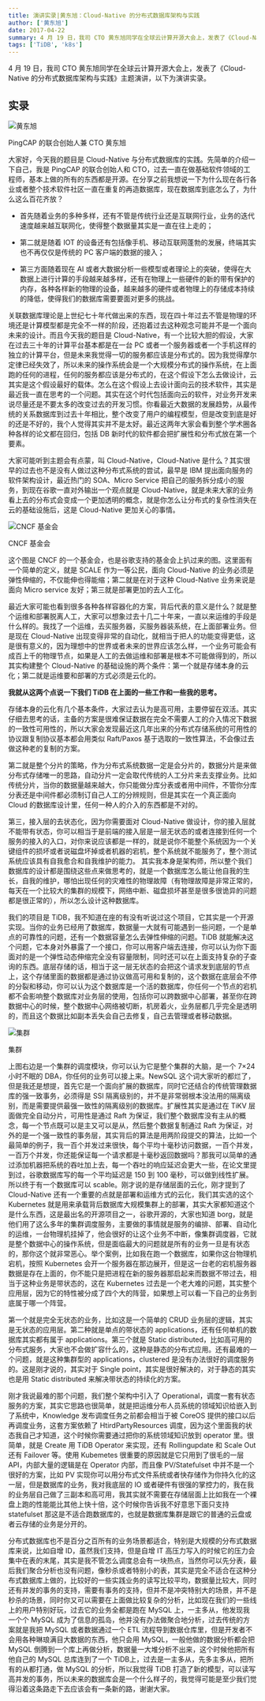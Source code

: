 ```yaml
---
title: 演讲实录|黄东旭：Cloud-Native 的分布式数据库架构与实践
author: ['黄东旭']
date: 2017-04-22
summary: 4 月 19 日，我司 CTO 黄东旭同学在全球云计算开源大会上，发表了《Cloud-Native 的分布式数据库架构与实践》主题演讲，以下为演讲实录。
tags: ['TiDB', 'k8s']
---
```


4 月 19 日，我司 CTO 黄东旭同学在全球云计算开源大会上，发表了《Cloud-Native 的分布式数据库架构与实践》主题演讲，以下为演讲实录。

## 实录

![黄东旭](media/talk-cloud-native/1.jpeg)

<div class="caption-center">PingCAP 的联合创始人兼 CTO 黄东旭</div>

大家好，今天我的题目是 Cloud-Native 与分布式数据库的实践。先简单的介绍一下自己，我是 PingCAP 的联合创始人和 CTO，过去一直在做基础软件领域的工程师，基本上做的所有的东西都是开源。在分享之前我想说一下为什么现在各行各业或者整个技术软件社区一直在重复的再造数据库，现在数据库到底怎么了，为什么这么百花齐放？

+ 首先随着业务的多种多样，还有不管是传统行业还是互联网行业，业务的迭代速度越来越互联网化，使得整个数据量其实是一直在往上走的；

+ 第二就是随着 IOT 的设备还有包括像手机、移动互联网蓬勃的发展，终端其实也不再仅仅是传统的 PC 客户端的数据的接入；

+ 第三方面随着现在 AI 或者大数据分析一些模型或者理论上的突破，使得在大数据上进行计算的手段越来越多样，还有在物理上一些硬件的新的带有保护的内存，各种各样新的物理的设备，越来越多的硬件或者物理上的存储成本持续的降低，使得我们的数据库需要要面对更多的挑战。

关联数据库理论是上世纪七十年代做出来的东西，现在四十年过去不管是物理的环境还是计算模型都是完全不一样的阶段，还抱着过去这种观念可能并不是一个面向未来的设计。而且今天我的题目是 Cloud-Native，有一个比较大胆的假设，大家在过去三十年的计算平台基本都是在一台 PC 或者一个服务器或者一个手机这样的独立的计算平台，但是未来我觉得一切的服务都应该是分布式的。因为我觉得摩尔定律已经失效了，所以未来的操作系统会是一个大规模分布式的操作系统，在上面跑的任何的进程，任何的服务都应该是分布式的，在这个假设下怎么去做设计，云其实是这个假设最好的载体。怎么在这个假设上去设计面向云的技术软件，其实是最近我一直在思考的一个问题。其实在这个时代包括面向云的软件，对业务开发来说尽量还是不要太多的改变过去的开发习惯。你看最近大数据的发展趋势，从最传统的关系数据库到过去十年相比，整个改变了用户的编程模型，但是改变到底是好的还是不好的，我个人觉得其实并不是太好。最近这两年大家会看到整个学术圈各种各样的论文都在回归，包括 DB 新时代的软件都会把扩展性和分布式放在第一个要素。

大家可能听到主题会有点蒙，叫 Cloud-Native，Cloud-Native 是什么？其实很早的过去也不是没有人做过这种分布式系统的尝试，最早是 IBM 提出面向服务的软件架构设计，最近热门的 SOA、Micro Service 把自己的服务拆分成小的服务，到现在谷歌一直对外输出一个观点就是 Cloud-Native，就是未来大家的业务看上去的分布式会变成一个更加透明的概念，就是你怎么让分布式的复杂性消失在云的基础设施后，这是 Cloud-Native 更加关心的事情。

![CNCF 基金会](media/talk-cloud-native/2.png)

<div class="caption-center">CNCF 基金会</div>

这个图是 CNCF 的一个基金会，也是谷歌支持的基金会上扒过来的图。这里面有一个简单的定义，就是 SCALE 作为一等公民，面向 Cloud-Native 的业务必须是弹性伸缩的，不仅能伸也得能缩；第二就是在对于这种 Cloud-Native 业务来说是面向 Micro service 友好；第三就是部署更加的去人工化。

最近大家可能也看到很多各种各样容器化的方案，背后代表的意义是什么？就是整个运维和部署脱离人工，大家可以想象过去十几二十年来，一直以来运维的手段是什么样的。我找了一个运维，去买服务器，买服务器装系统，在上面部署业务。但是现在 Cloud-Native 出现变得非常的自动化，就相当于把人的功能变得更低，这是很有意义的，因为理想中的世界或者未来的世界应该怎么样，一个业务可能会有成百上千的物理节点，如果是人工的去做运维和部署是根本不可能做得到的，所以其实构建整个 Cloud-Native 的基础设施的两个条件：第一个就是存储本身的云化；第二就是运维要和部署的方式必须是云化的。

**我就从这两个点说一下我们 TiDB 在上面的一些工作和一些我的思考。**

存储本身的云化有几个基本条件，大家过去认为是高可用，主要停留在双活。其实仔细去思考的话，主备的方案是很难保证数据在完全不需要人工的介入情况下数据的一致性可用性的，所以大家会发现最近这几年出来的分布式存储系统的可用性的协议跟复制协议基本都会用类似 Raft/Paxos 基于选取的一致性算法，不会像过去做这种老的复制的方案。

第二就是整个分片的策略，作为分布式系统数据一定是会分片的，数据分片是来做分布式存储唯一的思路，自动分片一定会取代传统的人工分片来去支撑业务。比如传统分片，当你的数据量越来越大，你只能做分库分表或者用中间件，不管你分库分表还是中间件都必须制订自己人工的分辨规则，但是其实在一个真正面向 Cloud 的数据库设计里，任何一种人的介入的东西都是不对的。

第三，接入层的去状态化，因为你需要面对 Cloud-Native 做设计，你的接入层就不能带有状态，你可以相当于是前端的接入层是一层无状态的或者连接到任何一个服务的接入的入口，对你来说应该都是一样的，就是说你不能整个系统因为一个关键组件的损坏或者说磁盘坏掉或者机器的宕机，整个系统就不能服务了，整个测试系统应该具有自我愈合和自我维护的能力。
其实我本身是架构师，所以整个我们数据库的设计都是围绕这些点来做思考的，就是一个数据库怎么能让他自我的生长，自我的维护，哪怕出现任何的灾难性的物理故障（有物理故障是非常正常的，每天在一个比较大的集群的规模下，网络中断、磁盘损坏甚至是很多很诡异的问题都是很正常的），所以怎么设计这种数据库。

我们的项目是 TiDB，我不知道在座的有没有听说过这个项目，它其实是一个开源实现。当你的业务已经用了数据库，数据量一大就有可能遇到一些问题，一个是单点的可靠性的问题，还有一个数据容量怎么去弹性伸缩的问题。TiDB 就能解决这个问题，它本身对外暴露了一个接口，你可以用客户端去连接，你可以认为你下面面对的是一个弹性动态伸缩完全没有容量限制，同时还可以在上面支持复杂的子查询的东西。底层存储的话，相当于这一层无状态的会把这个请求发到底层的节点上，这个存储里面的数据都是通过协议做高可用和复制的，这个数据在底层会不停的分裂和移动，你可以认为这个数据库是一个活的数据库，你任何一个节点的宕机都不会影响整个数据库对业务层的使用，包括你可以跨数据中心部署，甚至你在跨数据中心的时候，整个数据中心网络被切断，机房着火，业务层都几乎完全是透明的，而且这个数据比如副本丢失会自己去修复，自己去管理或者移动数据。

![集群](media/talk-cloud-native/3.png)

<div class="caption-center">集群</div>

上图右边是一个集群的调度模块，你可以认为它是整个集群的大脑，是一个 7×24 小时不眠的 DBA，你任何的业务可以接上来。NewSQL 这个词大家听的都烂了，但是我还是想提，首先它是一个面向扩展的数据库，同时它还结合的传统管理数据库的强一致事务，必须得是 SSI 隔离级别的，并不是非常弱根本没法用的隔离级别，而是需要提供最强一致性的隔离级别的数据库。扩展性其实是通过在 TiKV 层面做完全自动分片，可用性是通过 Raft 为保证，我们整个数据库没有主从的概念，每一个节点既可以是主又可以是从，然后整个数据复制通过 Raft 为保证，对外的是一个强一致性的事务层，其实背后的算法是用两阶段提交的算法，比如一个最简单的例子，我一百个并发过来很快，每个平均十毫秒访问数据，一百个并发，一百万个并发，你还能保证每一个请求都是十毫秒返回数据吗？那我可以简单的通过添加机器把系统的吞吐加上去，每一个吞吐的响应延迟会更大一些，在论文里提到过，谷歌数据库写的每一个平均延迟是 150 到 100 毫秒，可以做到线性扩展。所以终于有一个数据库可以 scable。刚才说的是存储层面的云化，刚才提到了 Cloud-Native 还有一个重要的点就是部署和运维方式的云化，我们其实选的这个 Kubernetes 就是用来承载背后数据库大规模集群上的部署，其实大家都知道这个是什么东西，这是最出名的开源项目之一，谷歌开源的，大家也知道 borg，就是他们用了这么多年的集群调度服务，主要做的事情就是服务的编排、部署、自动化的运维，一台物理机挂掉了，他会很好的让这个业务不中断，像集群调度器，它就是整个数据中心的操作系统，但是面临最大的问题就是所有的业务一旦是有状态的，那你这个就非常恶心。举个案例，比如我在跑一个数据库，如果你这台物理机宕机，按照 Kubernetes 会开一个服务器在那边展开，但是这一台老的宕机服务器数据是存在上面的，你不能只是把进程在新的服务器那启起来而数据不带过去，相当于这种业务是带状态的，这在 Kubernetes 过去是一个老大难的问题，其实整个应用层，因为它的特性被分成了四个大的阵营，如果想上可以看一下自己的业务到底属于哪一个阵营。

第一个就是完全无状态的业务，比如这是一个简单的 CRUD 业务层的逻辑，其实是无状态的应用层。第二种就是单点的带状态的 applications，还有任何单机的数据库其实都有属于 applications。第三个就是 Static distributed，比如高可用的分布式服务，大家也不会做扩容什么的，这种是静态的分布式应用。还有最难的一个问题，就是这种集群型的 applications，clustered 是没有办法很好的调度服务的。这是刚才说的，其实对于 Single point，其实是很好解决的，对于静态的其实也是用 Static distributed 来解决带状态的持续化的方案。

刚才我说最难的那个问题，我们整个架构中引入了 Operational，调度一套有状态服务的方案，其实它思路也很简单，就是把运维分布人员系统的领域知识给嵌入到了系统中，Knowledge 发布调度任务之前都会相当于被 CoreOS 提供的接口以后再调度业务，这套方案依赖了 HtirdPartyResources 调度，因为这个里面我的状态我自己才知道，这个时候你需要通过把你的系统领域知识放到 operator 里。很简单，就是 Create 用 TiDB Operator 来实现，还有 Rollingupdate 和 Scale Out 还有 Failover 等。使用 Kubemetes 很重要的原因就是它只用到了很毛的一层 API，内部大量的逻辑是在 Operator 内部，而且像 PV/Statefulset 中并不是一个很好的方案，比如 PV 实现你可以用分布式文件系统或者快存储作为你持久化的这一层，但是数据库的业务，我对我底层的 IO 或者硬件有很强的掌控力的，我在我的业务层自己做了三副本和高可用，我其实就不需要在存储层面上比如我在一个裸盘上跑的性能能比其他上快十倍，这个时候你告诉我不好意思下面只支持 statefulset 那这是不适合跑数据库的，也就是数据库集群是跟它的普通的云盘或者云存储的业务是分开的。

分布式数据库也不是百分之百所有的业务场景都适合，特别是大规模的分布式数据库来说，比如自增 ID，虽然我们支持，但是自增 IT 高压力写入的时候它的压力会集中在表的末尾，其实是我不管怎么调度总会有一块热点，当然你可以先分表，最后我们聚合分析也没有问题，像秒杀或者特别小的表，其实是完全不适合在这种分布式数据库上做的，比较好的一些实践业务的读写比较平均，数据量比较大，同时还有并发的事务的支持，需要有事务的支持，但并不是冲突特别大的场景，并不是秒杀的场景，同时你又可以需要在上面做比较复杂的分析，比如现在我们的一些线上的用户特别好玩，过去它的业务全都是跑在 MySQL 上，一主多从，他发现我一个个 MySQL 成为了信息的孤岛，他并没有办法做聚合地分析，过去传统的方案就是我把 MySQL 或者数据通过一个 ETL 流程导到数据仓库里，但是开发者不会用各种琳琅满目大数据的东西，他只会用 MySQL，一般他做的数据分析都会把 MySQL 倒腾到一个库上再做分析，数据量一大堆分析不出来，这个时候他把所有他自己的 MySQL 总库连到了一个 TiDB上，过去是一主多从，先多主多从，把所有的从都打通，做 MySQL 的分析，所以我觉得 TiDB 打造了新的模型，可以读写高并发的事务，所以未来的数据库会是一个什么样子的，我觉得可能是至少我们觉得沿着这条路走下去应该会有一条新的路，谢谢大家。
